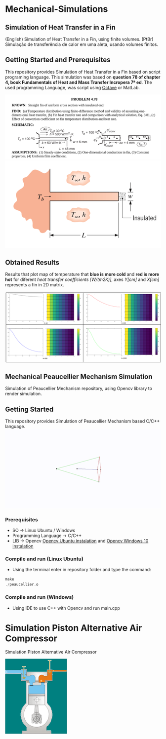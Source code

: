 # Mechanical-Simulations

## Simulation of Heat Transfer in a Fin
(English) Simulation of Heat Transfer in a Fin, using finite volumes.
(PtBr) Simulação de transferência de calor em uma aleta, usando volumes finitos.

## Getting Started and Prerequisites
This repository provides Simulation of Heat Transfer in a Fin based on script programing language. This simulation was based on **question 78 of chapter 4, book Fundamentals of Heat and Mass Transfer Incropera 7ª ed**. The used programming Language, was script using [Octave](https://www.gnu.org/software/octave/) or MatLab.

![](Fin%20Heat%20Transfer/resources/question.png)
![](Fin%20Heat%20Transfer/resources/question.PNG)

## Obtained Results
Results that plot map of temperature that **blue is more cold** and **red is more hot** for diferent *heat transfer coefficients [W/(m2K)]*, axes *Y[cm]* and *X[cm]* represents a fin in 2D matrix.

![](Fin%20Heat%20Transfer/resources/results.png)

## Mechanical Peaucellier Mechanism Simulation
Simulation of Peaucellier Mechanism repository, using Opencv library to render simulation.

## Getting Started
This repository provides Simulation of Peaucellier Mechanism based C/C++ language.
![](Peaucellier%20Mechanism/resources/simulation.gif)

### Prerequisites
  - SO -> Linux Ubuntu / Windows
  - Programming Language -> C/C++
  - LIB -> Opencv [Opencv Ubuntu instalation](https://www.learnopencv.com/install-opencv-3-4-4-on-ubuntu-16-04/) and [Opencv Windows 10 instalation](https://www.learnopencv.com/install-opencv3-on-windows/)

### Compile and run (Linux Ubuntu)
- Using the terminal enter in repository folder and type the command:
```c++
make
./peaucellier.o
```
### Compile and run (Windows)
- Using IDE to use C++ with Opencv and run main.cpp

# Simulation Piston Alternative Air Compressor
Simulation Piston Alternative Air Compressor

![](Alternative%20Compressor/resources/images/compressor.gif)

